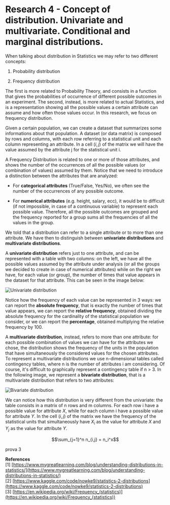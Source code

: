<script type="text/javascript" id="MathJax-script" async
  src="https://cdn.jsdelivr.net/npm/mathjax@3/es5/tex-mml-chtml.js">
</script>
<script>
  MathJax = {
    tex: {
      inlineMath: [['$', '$']]
    }
  };
</script>

# Research 4 - Concept of distribution. Univariate and multivariate. Conditional and marginal distributions.

 When talking about distribution in Statistics we may refer to two different concepts:

 1. Probability distribution

 2. Frequency distribution

 The first is more related to Probability Theory, and consists in a function that gives the probabilities of occurrence of different possible outcomes in an experiment. The second, instead, is more related to actual Statistics, and is a representation showing all the possible values a certain attribute can assume and how often those values occur. In this research, we focus on frequency distribution.

 Given a certain population, we can create a dataset that summarizes some informations about that population. A dataset (or data matrix) is composed by rows and columns, with each row referring to a statistical unit and each column representing an attribute. In a cell $(i,j)$ of the matrix we will have the value assumed by the attribute j for the statistical unit i. 
 
 A Frequency Distribution is related to one or more of those attributes, and shows the number of the occurrences of all the possible values (or combination of values) assumed by them. Notice that we need to introduce a distinction between the attributes that are analyzed:

 - For **categorical attributes** (True/False, Yes/No), we often see the number of the occurrences of any possible outcome.

 - For **numerical attributes** (e.g. height, salary, ecc), it would be to difficult (if not impossible, in case of a continuous variable) to represent each possible value. Therefore, all the possible outcomes are grouped and the frequency reported for a group sums all the frequencies of all the values in the group.

We told that a distribution can refer to a single attribute or to more than one attribute. We have then to distinguish between **univariate distributions** and **multivariate distributions**.

A **univariate distribution** refers just to one attribute, and can be represented with a table with two columns: on the left, we have all the possible values assumed by the attribute under analysis (or all the groups we decided to create in case of numerical attributes) while on the right we have, for each value (or group), the number of times that value appears in the dataset for that attribute. This can be seen in the image below:

![Univariate distribution](/StatisticsHomework/docs/assets/images/univariate.jpg)

Notice how the frequency of each value can be represented in 3 ways: we can report the **absolute frequency**, that is exactly the number of times that value appears, we can report the **relative frequency**, obtained dividing the absolute frequency for the cardinality of the statistical population we consider, or we can report the **percentage**, obtained multiplying the relative frequency by 100.

A **multivariate distribution**, instead, refers to more than one attribute: for each possible combination of values we can have for the attributes we chose, the distribution shows the frequency of the units in the population that have simultaneously the considered values for the chosen attributes. To represent a multivariate distributions we use n-dimensional tables called contingency tables, where n is the number of attributes i am considering. Of course, it's difficult to graphically represent a contingency table if n > 3. In the following image, we represent a **bivariate distribution**, that is a multivariate distribution that refers to two attributes:

![Bivariate distribution](/StatisticsHomework/docs/assets/images/bivariate.jpg)

We can notice how this distribution is very different from the univariate: the table consists in a matrix of n rows and m columns. For each row i have a possible value for attribute $X$, while for each column i have a possible value for attribute $Y$. In the cell $(i,j)$ of the matrix we have the frequency of the statistical units that simultaneously have $X_{i}$ as the value for attribute $X$ and $Y_{j}$ as the value for attribute $Y$.

$$\sum_{j=1}^n n_{i,j} = n_i^x$$

prova 3

**References** \
[1] [https://www.mygreatlearning.com/blog/understanding-distributions-in-statistics/](https://www.mygreatlearning.com/blog/understanding-distributions-in-statistics/) \
[2] [https://www.kaggle.com/code/nowke9/statistics-2-distributions](https://www.kaggle.com/code/nowke9/statistics-2-distributions) \
[3] [https://en.wikipedia.org/wiki/Frequency_(statistics)](https://en.wikipedia.org/wiki/Frequency_(statistics))